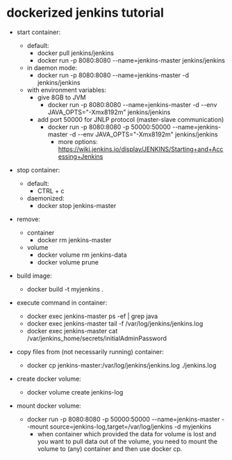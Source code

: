 # dockerized jenkins tutorial

- start container:
  - default:
    - docker pull jenkins/jenkins
    - docker run -p 8080:8080 --name=jenkins-master jenkins/jenkins
  - in daemon mode:
    - docker run -p 8080:8080 --name=jenkins-master -d jenkins/jenkins
  - with environment variables:
    - give 8GB to JVM
      - docker run -p 8080:8080 --name=jenkins-master -d --env JAVA_OPTS="-Xmx8192m" jenkins/jenkins
    - add port 50000 for JNLP protocol (master-slave communication)
      - docker run -p 8080:8080 -p 50000:50000 --name=jenkins-master -d --env JAVA_OPTS="-Xmx8192m" jenkins/jenkins
        - more options: https://wiki.jenkins.io/display/JENKINS/Starting+and+Accessing+Jenkins

- stop container:
  - default:
    - CTRL + c
  - daemonized:
    - docker stop jenkins-master

- remove:
  - container
    - docker rm jenkins-master
  - volume
    - docker volume rm jenkins-data
    - docker volume prune

- build image:
  - docker build -t myjenkins .

- execute command in container:
  - docker exec jenkins-master ps -ef | grep java
  - docker exec jenkins-master tail -f /var/log/jenkins/jenkins.log
  - docker exec jenkins-master cat /var/jenkins_home/secrets/initialAdminPassword

- copy files from (not necessarily running) container:
  - docker cp jenkins-master:/var/log/jenkins/jenkins.log ./jenkins.log

- create docker volume:
  - docker volume create jenkins-log

- mount docker volume:
  - docker run -p 8080:8080 -p 50000:50000 --name=jenkins-master --mount source=jenkins-log,target=/var/log/jenkins -d myjenkins
    * when container which provided the data for volume is lost and you want to pull data out of the volume, you need to mount the volume to (any) container and then use docker cp.
